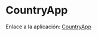 # CountryApp

Enlace a la aplicación:
[CountryApp](https://whitexnd.github.io/angular-countries-app/)
